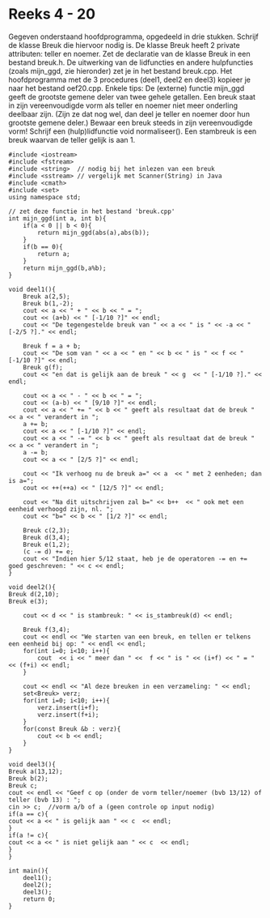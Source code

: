 # Reeks 4 - 20
Gegeven onderstaand hoofdprogramma, opgedeeld in drie stukken. Schrijf de klasse Breuk die hiervoor nodig is. De klasse Breuk heeft 2 private attributen: teller en noemer.
Zet de declaratie van de klasse Breuk in een bestand breuk.h. De uitwerking van de lidfuncties en andere hulpfuncties (zoals mijn_ggd, zie hieronder) zet je in het bestand breuk.cpp. Het hoofdprogramma met de 3 procedures (deel1, deel2 en deel3) kopieer je naar het bestand oef20.cpp.
Enkele tips:
De (externe) functie mijn_ggd geeft de grootste gemene deler van twee gehele getallen.
Een breuk staat in zijn vereenvoudigde vorm als teller en noemer niet meer onderling deelbaar zijn. (Zijn ze dat nog wel, dan deel je teller en noemer door hun grootste gemene deler.) Bewaar een breuk steeds in zijn vereenvoudigde vorm! Schrijf een (hulp)lidfunctie void normaliseer().
Een stambreuk is een breuk waarvan de teller gelijk is aan 1.

    #include <iostream>
    #include <fstream>
    #include <string>  // nodig bij het inlezen van een breuk
    #include <sstream> // vergelijk met Scanner(String) in Java
    #include <cmath>
    #include <set>
    using namespace std;

    // zet deze functie in het bestand 'breuk.cpp'
    int mijn_ggd(int a, int b){
        if(a < 0 || b < 0){
            return mijn_ggd(abs(a),abs(b));
        }
        if(b == 0){
            return a;
        }
        return mijn_ggd(b,a%b);
    }

    void deel1(){    
        Breuk a(2,5);
        Breuk b(1,-2);
        cout << a << " + " << b << " = ";
        cout << (a+b) << " [-1/10 ?]" << endl;   
        cout << "De tegengestelde breuk van " << a << " is " << -a << " [-2/5 ?]." << endl;

        Breuk f = a + b;
        cout << "De som van " << a << " en " << b << " is " << f << " [-1/10 ?]" << endl;
        Breuk g(f);
        cout << "en dat is gelijk aan de breuk " << g  << " [-1/10 ?]." << endl;
        
        cout << a << " - " << b << " = ";
        cout << (a-b) << " [9/10 ?]" << endl;
        cout << a << " += " << b << " geeft als resultaat dat de breuk " << a << " verandert in ";
        a += b;
        cout << a << " [-1/10 ?]" << endl;
        cout << a << " -= " << b << " geeft als resultaat dat de breuk " << a << " verandert in ";
        a -= b;
        cout << a << " [2/5 ?]" << endl;    
        
        cout << "Ik verhoog nu de breuk a=" << a  << " met 2 eenheden; dan is a=";
        cout << ++(++a) << " [12/5 ?]" << endl;
            
        cout << "Na dit uitschrijven zal b=" << b++  << " ook met een eenheid verhoogd zijn, nl. ";
        cout << "b=" << b << " [1/2 ?]" << endl;
            
        Breuk c(2,3);
        Breuk d(3,4);
        Breuk e(1,2);
        (c -= d) += e;
        cout << "Indien hier 5/12 staat, heb je de operatoren -= en += goed geschreven: " << c << endl; 
    }

    void deel2(){
    Breuk d(2,10);
    Breuk e(3);

        cout << d << " is stambreuk: " << is_stambreuk(d) << endl;

        Breuk f(3,4);
        cout << endl << "We starten van een breuk, en tellen er telkens een eenheid bij op: " << endl << endl;
        for(int i=0; i<10; i++){
            cout  << i << " meer dan " <<  f << " is " << (i+f) << " = " << (f+i) << endl;    
        }
        
        cout << endl << "Al deze breuken in een verzameling: " << endl;
        set<Breuk> verz;
        for(int i=0; i<10; i++){
            verz.insert(i+f);
            verz.insert(f+i);
        }
        for(const Breuk &b : verz){
            cout << b << endl;
        }
    }

    void deel3(){
    Breuk a(13,12);
    Breuk b(2);
    Breuk c;
    cout << endl << "Geef c op (onder de vorm teller/noemer (bvb 13/12) of teller (bvb 13) : ";
    cin >> c;  //vorm a/b of a (geen controle op input nodig)
    if(a == c){
    cout << a << " is gelijk aan " << c  << endl;
    }
    if(a != c){
    cout << a << " is niet gelijk aan " << c  << endl;
    }        
    }

    int main(){    
        deel1();
        deel2();
        deel3();
        return 0;
    }